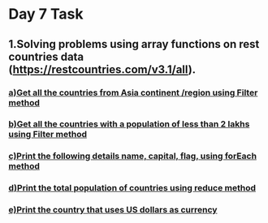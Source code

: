 # Day 7 Task

## 1.Solving problems using array functions on rest countries data (https://restcountries.com/v3.1/all).

### **[a)Get all the countries from Asia continent /region using Filter method](a.asia_countries.js)**

### **[b)Get all the countries with a population of less than 2 lakhs using Filter method](b.population.js)**

### **[c)Print the following details name, capital, flag, using forEach method](c.print_the_following_details.js)**

### **[d)Print the total population of countries using reduce method](d.total_population_rest.js)**

### **[e)Print the country that uses US dollars as currency](e.us%20currency.js)**